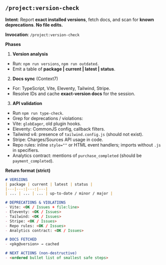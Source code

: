## `/project:version-check`

**Intent**: Report **exact installed versions**, fetch docs, and scan for **known deprecations**. **No file edits.**

**Invocation**: `/project:version-check`

**Phases**
1) **Version analysis**
- Run: `npm run versions`, `npm run outdated`.
- Emit a table of **package | current | latest | status**.
2) **Docs sync** (Context7)
- For: TypeScript, Vite, Eleventy, Tailwind, Stripe.
- Resolve IDs and cache **exact‑version docs** for the session.
3) **API validation**
- Run `npm run type-check`.
- Grep for deprecations / violations:
- Vite: `globEager`, old plugin hooks.
- Eleventy: CommonJS config, callback filters.
- Tailwind v4: presence of `tailwind.config.js` (should not exist).
- Stripe: Charges/Sources API usage in code.
- Repo rules: inline `style=""` or HTML event handlers; imports without `.js` in specifiers.
- Analytics contract: mentions of `purchase_completed` (should be `payment_completed`).

**Return format (strict)**
```md
# VERSIONS
| package | current | latest | status |
|---|---:|---:|---|
| ... | ... | ... | up-to-date / minor / major |

# DEPRECATIONS & VIOLATIONS
- Vite: <OK / Issues + file:line>
- Eleventy: <OK / Issues>
- Tailwind: <OK / Issues>
- Stripe: <OK / Issues>
- Repo rules: <OK / Issues>
- Analytics contract: <OK / Issues>

# DOCS FETCHED
- <pkg@version> → cached

# NEXT ACTIONS (non‑destructive)
- <ordered bullet list of smallest safe steps>